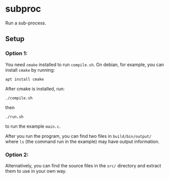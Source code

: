 # subproc
Run a sub-process.

## Setup
### Option 1:
You need `cmake` installed to run `compile.sh`. On debian, for example, you can install `cmake` by running:
```
apt install cmake
```
After cmake is installed, run:
```
./compile.sh
```
then
```
./run.sh
```
to run the example `main.c`.

After you run the program, you can find two files in `build/bin/output/` where `ls` (the command run in the example) may have output information.

### Option 2:
Alternatively, you can find the source files in the `src/` directory and extract them to use in your own way.
